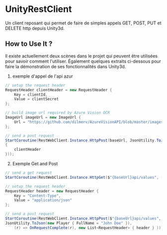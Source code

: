 # UnityRestClient

Un client reposant qui permet de faire de simples appels GET, POST, PUT et DELETE http depuis Unity3d.
## How to Use It ?

Il existe actuellement deux scènes dans le projet qui peuvent être utilisées pour savoir comment l'utiliser. Également quelques extraits ci-dessous pour faire la démonstration de ses fonctionnalités dans Unity3d.


1. exemple d'appel de l'api azur

```csharp
// setup the request header
RequestHeader clientHeader = new RequestHeader {
    Key = clientId,
    Value = clientSecret
};

// build image url required by Azure Vision OCR
ImageUrl imageUrl = new ImageUrl {
    Url = "https://github.com/dilmerv/AzureVisionAPI/blob/master/images/IMG_5301.JPG?raw=true"
};

// send a post request
StartCoroutine(RestWebClient.Instance.HttpPost(baseUrl, JsonUtility.ToJson(imageUrl), (r) => OnRequestComplete(r), new List<RequestHeader> 
{
    clientHeader
}));
```

2. Exemple Get and Post
```csharp
// send a get request
StartCoroutine(RestWebClient.Instance.HttpGet($"{baseUrl}api/values", (r) => OnRequestComplete(r)));

// setup the request header
RequestHeader header = new RequestHeader {
    Key = "Content-Type",
    Value = "application/json"
};

// send a post request
StartCoroutine(RestWebClient.Instance.HttpPost($"{baseUrl}api/values", 
JsonUtility.ToJson(new Player { FullName = "John Doe" }), 
    (r) => OnRequestComplete(r), new List<RequestHeader> { header } ));
```
